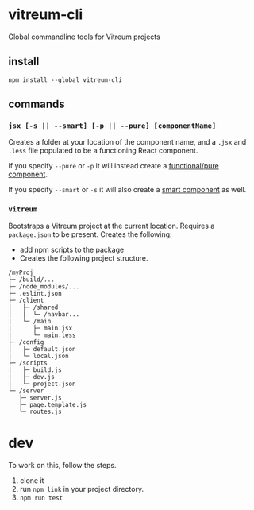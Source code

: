 # vitreum-cli
Global commandline tools for Vitreum projects


## install

```
npm install --global vitreum-cli
```

## commands

### `jsx [-s || --smart] [-p || --pure] [componentName]`

Creates a folder at your location of the component name, and a `.jsx` and `.less` file populated to be a functioning React component.

If you specify `--pure` or `-p` it will instead create a [functional/pure component](https://facebook.github.io/react/docs/components-and-props.html#functional-and-class-components).

If you specify `--smart` or `-s` it will also create a [smart component](https://github.com/stolksdorf/pico-flux#example-smart-componentjsx) as well.


### `vitreum`

Bootstraps a Vitreum project at the current location. Requires a `package.json` to be present. Creates the following:

- add npm scripts to the package
- Creates the following project structure.

```
/myProj
├─ /build/...
├─ /node_modules/...
├─ .eslint.json
├─ /client
|   ├─ /shared
|   |  └─ /navbar...
|   └─ /main
|      ├─ main.jsx
|      └─ main.less
├─ /config
|   ├─ default.json
|   └─ local.json
├─ /scripts
|   ├─ build.js
|   ├─ dev.js
|   └─ project.json
└─ /server
   ├─ server.js
   ├─ page.template.js
   └─ routes.js
```


# dev
To work on this, follow the steps.

1. clone it
1. run `npm link` in your project directory.
1. `npm run test`
